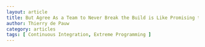 ```yaml
---
layout: article
title: But Agree As a Team to Never Break the Build is Like Promising to Never Produce a Bug
author: Thierry de Pauw
category: articles
tags: [ Continuous Integration, Extreme Programming ]
---
```



